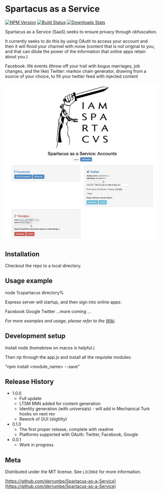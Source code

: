 # Spartacus as a Service 

[![NPM Version][npm-image]][npm-url]
[![Build Status][travis-image]][travis-url]
[![Downloads Stats][npm-downloads]][npm-url]

Spartacus as a Service (SaaS) seeks to ensure privacy through obfuscation.

It currently seeks to do this by using OAuth to access your account and then it will flood your channel with noise (content that is not original to you, and that can dilute the power of the information that online apps retain about you.)
 
Facebook: life events (throw off your trail with bogus marriages, job changes, and the like)
Twitter: markov chain generator, drawing from a source of your choice, to fill your twitter feed with injected content


![](header.png)

## Installation

Checkout the repo to a local directory.

## Usage example

node %spartacus directory%

Express server will startup, and then sign into online apps:

Facebook
Google
Twitter
...more coming ... 

_For more examples and usage, please refer to the [Wiki][wiki]._

## Development setup

Install node (homebrew on macos is helpful.)

Then rip through the app.js and install all the requisite modules:

"npm install <module_name> --save"



## Release History
* 1.0.0 
    * Full update
    * LTSM RNN added for content generation
    * Identity generation (with universals) - will add in Mechanical Turk hooks on next rev
    * Rework of GUI (slighlty)
* 0.1.0
    * The first proper release, complete with readme
    * Platforms supported with OAuth: Twitter, Facebook, Google
* 0.0.1
    * Work in progress

## Meta 


Distributed under the MIT license. See ``LICENSE`` for more information.

[https://github.com/derrumbe/Spartacus-as-a-Service](https://github.com/derrumbe/Spartacus-as-a-Service)



<!-- Markdown link & img dfn's -->
[npm-image]: https://img.shields.io/npm/v/datadog-metrics.svg?style=flat-square
[npm-url]: https://npmjs.org/package/datadog-metrics
[npm-downloads]: https://img.shields.io/npm/dm/datadog-metrics.svg?style=flat-square
[travis-image]: https://travis-ci.com/derrumbe/Spartacus-as-a-Service.svg?branch=master
[travis-url]: https://travis-ci.com/derrumbe/Spartacus-as-a-Service/
[wiki]: https://github.com/derrumbe/Spartacus-as-a-Service/wiki
